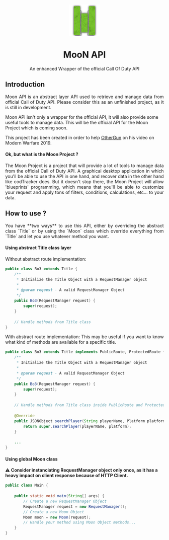 
<div style="text-align: center">

<img src="MooN_shadow.png" alt="">

<h1> MooN API </h1>
An enhanced Wrapper of the official Call Of Duty API
</div>

## Introduction

<p style="text-align: justify">
Moon API is an abstract layer API used to retrieve and manage data from official Call of Duty API.
Please consider this as an unfinished project, as it is still in development.

Moon API isn't only a wrapper for the official API, it will also provide some useful tools to manage data. This will be
the official API for the Moon Project which is coming soon.
</p>

This project has been created in order to help [OtherGun](https://www.youtube.com/c/otherGun/) on his video on Modern Warfare 2019.

#### Ok, but what is the Moon Project ?

<p style="text-align: justify">
The Moon Project is a project that will provide a lot of tools to manage data from the official Call of Duty API.
A graphical desktop application in which you'll be able to use the API in one hand, and recover data in the other hand like codTracker does.
But it doesn't stop there, the Moon Project will allow 'blueprints' programming, which means that you'll be able to customize your request and apply tons of filters, conditions, calculations, etc... to your data.
</p>

## How to use ?

<p style="text-align: justify">
You have **two ways** to use this API, either by overriding the abstract class `Title` or by using the `Moon` class which override everything from `Title` and let you use whatever method you want.
</p>

#### Using abstract Title class layer

Without abstract route implementation:
```java 
public class Bo3 extends Title {
    /**
     * Initialize the Title Object with a RequestManager object
     *
     * @param request - A valid RequestManager Object
     */
    public Bo3(RequestManager request) {
        super(request);
    }

    // Handle methods from Title class
}
```

<p style="text-align: justify">
With abstract route implementation:
This may be useful if you want to know what kind of methods are available for a specific title.
</p>

```java
public class Bo3 extends Title implements PublicRoute, ProtectedRoute {
    /**
     * Initialize the Title Object with a RequestManager object
     *
     * @param request - A valid RequestManager Object
     */
    public Bo3(RequestManager request) {
        super(request);
    }

    // Handle methods from Title class inside PublicRoute and ProtectedRoute override methods

    @Override
    public JSONObject searchPlayer(String playerName, Platform platform) throws MoonViolationException {
        return super.searchPlayer(playerName, platform);
    }
    
    ...
}
```

#### Using global Moon class

:warning: **Consider instanciating RequestManager object only once, as it has a heavy impact on client response because of HTTP Client.**

```java
public class Main {

    public static void main(String[] args) {
        // Create a new RequestManager Object
        RequestManager request = new RequestManager();
        // Create a new Moon Object
        Moon moon = new Moon(request);
        // Handle your method using Moon Object methods...
    }
}
```
